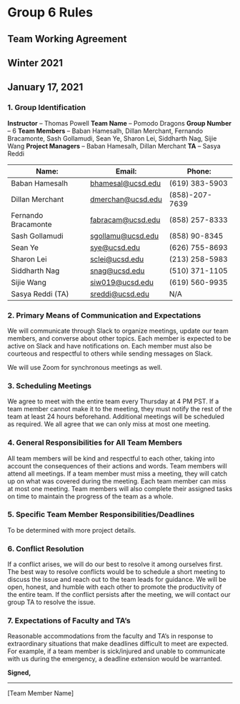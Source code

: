 # Group 6 Rules
## Team Working Agreement
## Winter 2021
## January 17, 2021
 
### 1. **Group Identification**
**Instructor** – Thomas Powell
**Team Name** – Pomodo Dragons
**Group Number** – 6
**Team Members** – Baban Hamesalh, Dillan Merchant, Fernando Bracamonte, Sash Gollamudi, Sean Ye, Sharon Lei, Siddharth Nag, Sijie Wang
**Project Managers** – Baban Hamesalh, Dillan Merchant
**TA** – Sasya Reddi
 
| Name:               | Email:            | Phone:         |
|---------------------|-------------------|----------------|
| Baban Hamesalh      | bhamesal@ucsd.edu | (619) 383-5903 |
| Dillan Merchant     | dmerchan@ucsd.edu | (858)-207-7639 |
| Fernando Bracamonte | fabracam@ucsd.edu | (858) 257-8333 |
| Sash Gollamudi      | sgollamu@ucsd.edu | (858) 90-8345 |
| Sean Ye             | sye@ucsd.edu      | (626) 755-8693 |
| Sharon Lei          | sclei@ucsd.edu    | (213) 258-5983 |
| Siddharth Nag       | snag@ucsd.edu     | (510) 371-1105 |
| Sijie Wang          | siw019@ucsd.edu   | (619) 560-9935 |
| Sasya Reddi (TA)    | sreddi@ucsd.edu   | N/A |

### 2. **Primary Means of Communication and Expectations**
We will communicate through Slack to organize meetings, update our team members, and converse about other topics. Each member is expected to be active on Slack and have notifications on. Each member must also be courteous and respectful to others while sending messages on Slack.

We will use Zoom for synchronous meetings as well.

### 3. **Scheduling Meetings** 
We agree to meet with the entire team every Thursday at 4 PM PST. If a team member cannot make it to the meeting, they must notify the rest of the team at least 24 hours beforehand. Additional meetings will be scheduled as required. We all agree that we can only miss at most one meeting. 

### 4. **General Responsibilities for All Team Members**
All team members will be kind and respectful to each other, taking into account the consequences of their actions and words. Team members will attend all meetings. If a team member must miss a meeting, they will catch up on what was covered during the meeting. Each team member can miss at most one meeting. Team members will also complete their assigned tasks on time to maintain the progress of the team as a whole.

### 5. **Specific Team Member Responsibilities/Deadlines**
To be determined with more project details.

### 6. **Conflict Resolution**
If a conflict arises, we will do our best to resolve it among ourselves first. The best way to resolve conflicts would be to schedule a short meeting to discuss the issue and reach out to the team leads for guidance. We will be open, honest, and humble with each other to promote the productivity of the entire team. If the conflict persists after the meeting, we will contact our group TA to resolve the issue.

### 7. **Expectations of Faculty and TA’s**
Reasonable accommodations from the faculty and TA’s in response to extraordinary situations that make deadlines difficult to meet are expected. For example, if a team member is sick/injured and unable to communicate with us during the emergency, a deadline extension would be warranted. 

**Signed,**
__________________________
[Team Member Name]
